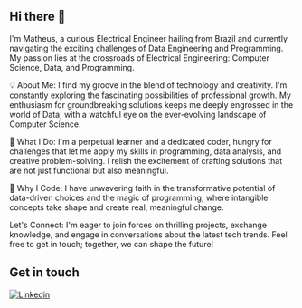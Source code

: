 ## Hi there 👋

I'm Matheus, a curious Electrical Engineer hailing from Brazil and currently navigating the exciting challenges of Data Engineering and Programming. My passion lies at the crossroads of Electrical Engineering: Computer Science, Data, and Programming.

💡 About Me:
I find my groove in the blend of technology and creativity. I'm constantly exploring the fascinating possibilities of professional growth. My enthusiasm for groundbreaking solutions keeps me deeply engrossed in the world of Data, with a watchful eye on the ever-evolving landscape of Computer Science.

🚀 What I Do:
I'm a perpetual learner and a dedicated coder, hungry for challenges that let me apply my skills in programming, data analysis, and creative problem-solving. I relish the excitement of crafting solutions that are not just functional but also meaningful.

🌟 Why I Code:
I have unwavering faith in the transformative potential of data-driven choices and the magic of programming, where intangible concepts take shape and create real, meaningful change.

Let's Connect:
I'm eager to join forces on thrilling projects, exchange knowledge, and engage in conversations about the latest tech trends. Feel free to get in touch; together, we can shape the future!



## Get in touch

[![Linkedin](https://img.shields.io/badge/LinkedIn-0077B5?style=for-the-badge&logo=linkedin&logoColor=white)](https://www.linkedin.com/in/matheus-passini/) 


